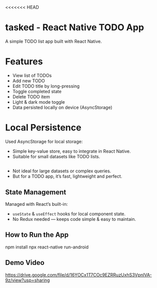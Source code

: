 <<<<<<< HEAD

# tasked - React Native TODO App

A simple TODO list app built with React Native.

# Features

- View list of TODOs
- Add new TODO
- Edit TODO title by long-pressing
- Toggle completed state
- Delete TODO item
- Light & dark mode toggle
- Data persisted locally on device (AsyncStorage)

# Local Persistence

Used AsyncStorage for local storage:

- Simple key-value store, easy to integrate in React Native.
- Suitable for small datasets like TODO lists.

##

- Not ideal for large datasets or complex queries.
- But for a TODO app, it’s fast, lightweight and perfect.

## State Management

Managed with React’s built-in:

- `useState` & `useEffect` hooks for local component state.
- No Redux needed — keeps code simple & easy to maintain.

## How to Run the App

npm install
npx react-native run-android

## Demo Video

https://drive.google.com/file/d/16YOCx1T7COc9EZRRuzUxhS3VpnlVA-9z/view?usp=sharing

